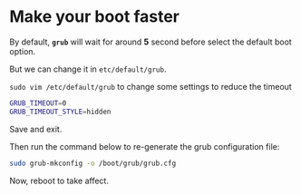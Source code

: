 # Make your boot faster

By default, **`grub`** will wait for around **5** second before select the default boot option.

But we can change it in `etc/default/grub`.

`sudo vim /etc/default/grub` to change some settings to reduce the timeout

```bash
GRUB_TIMEOUT=0
GRUB_TIMEOUT_STYLE=hidden
```

Save and exit. 

Then run the command below to re-generate the grub configuration file:

```bash
sudo grub-mkconfig -o /boot/grub/grub.cfg
```

Now, reboot to take affect.

